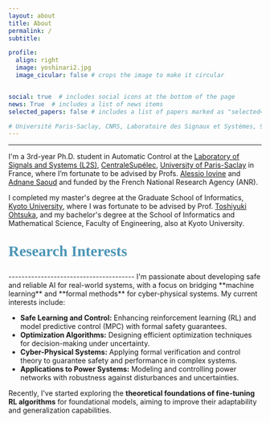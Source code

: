 ```yaml
---
layout: about
title: About
permalink: /
subtitle: 

profile:
  align: right
  image: yoshinari2.jpg
  image_cicular: false # crops the image to make it circular


social: true  # includes social icons at the bottom of the page
news: True  # includes a list of news items
selected_papers: false # includes a list of papers marked as "selected={true}"

# Université Paris-Saclay, CNRS, Laboratoire des Signaux et Systèmes, 91190, Gif-sur-Yvette, France
---
```

---------------------------------------
I'm a 3rd-year Ph.D. student in Automatic Control at the [Laboratory of Signals and Systems (L2S)](https://l2s.centralesupelec.fr), [CentraleSupélec](https://www.centralesupelec.fr/en/), [University of Paris-Saclay](https://www.universite-paris-saclay.fr/en/) in France, where I’m fortunate to be advised by Profs. [Alessio Iovine](https://sites.google.com/view/alessioiovine/) and [Adnane Saoud](https://sites.google.com/view/adnanesaoud/) and funded by the French National Research Agency (ANR).

I completed my master's degree at the Graduate School of Informatics, [Kyoto University](https://www.kyoto-u.ac.jp/en), where I was fortunate to be advised by Prof. [Toshiyuki Ohtsuka](http://www.ids.sys.i.kyoto-u.ac.jp/~ohtsuka/index.htm), and my bachelor's degree at the School of Informatics and Mathematical Science, Faculty of Engineering, also at Kyoto University.

 <style>/*
 My CV is available [here](https://drive.google.com/file/d/1UF-xSUt42NeCobBX2o89UOWqrAKKEh-z/view?usp=sharing). Please contact me via [email](up46564qu@gmail.com) for the most updated version.
 ---------------------------------------
I’m Yoshinari Takayama, a 2nd-year graduate student in Graduate School of Informatics, [Kyoto University](https://www.kyoto-u.ac.jp/en), Japan. My research supervisor is <a href="http://www.ids.sys.i.kyoto-u.ac.jp/~ohtsuka/index.htm">Toshiyuki Ohtsuka</a>.

- title: Honors and Awards
  type: time_table
  contents:
    - year: 2023.3
      items: 
        - システム制御情報学会　学会賞奨励賞
    - year: 2023.3
      items: 
        - SICE International Young Authors Award (CDC'22)
    - year: 2022.5
      items: 
        - 学生優秀発表賞 (SCI'22) 
 */</style>

<style>
.about h2 {
    font-family: 'Georgia', cursive;
    font-size: 30px;    /* Larger font size */
    color: #4C96B6;       /* Purple color */
    font-weight: bold;   /* Bold for better visibility */
    margin-top: 30px;    /* Add some spacing between sections */
}
</style>

<div class="about">
<h2>Research Interests</h2>
</div>
---------------------------------------
I'm passionate about developing safe and reliable AI for real-world systems, with a focus on bridging **machine learning** and **formal methods** for cyber-physical systems. My current interests include:

- **Safe Learning and Control:** Enhancing reinforcement learning (RL) and model predictive control (MPC) with formal safety guarantees.  
- **Optimization Algorithms:** Designing efficient optimization techniques for decision-making under uncertainty.  
- **Cyber-Physical Systems:** Applying formal verification and control theory to guarantee safety and performance in complex systems.  
- **Applications to Power Systems:** Modeling and controlling power networks with robustness against disturbances and uncertainties.  

Recently, I've started exploring the **theoretical foundations of fine-tuning RL algorithms** for foundational models, aiming to improve their adaptability and generalization capabilities.

 <style>/*

 * Safe Learning Frameworks: Developing innovative stochastic frameworks to ensure ethical and reliable LLM performance. 

* Formal Verification for AI: Applying methods from control theory, symbolic reasoning, and Bayesian approaches to probabilistically guarantee the behavior of LLMs

* Optimization Algorithms: Designing efficient algorithms for formal specifications and temporal reasoning. My STLCCP algorithm has improved processing speed for temporal logic constraints.

* Key Research Areas:
a) Control theory and reinforcement learning
b) Formal verification and symbolic methods
c) Stochastic programming and Bayesian approaches

* Hallucination Mitigation: Advancing techniques like Reinforcement Learning from Human Feedback (RLHF) to reduce LLM hallucinations.
 Hallucination Mitigation: I focus on tackling LLM hallucinations, particularly in the temporal reasoning domain. The Reinforcement Learning from Human Feedback (RLHF) framework is one approach I'm exploring to address this challenge.
Probabilistic Guarantees: I investigate how we can provide probabilistic guarantees against hallucinations in LLMs and potential Artificial General Intelligence systems.
Interdisciplinary Approach:

 __Control and verification of Cyber Physical Systems__: are generally tough, due to the hybrid nature of CPS, in which both continuous and discrete dynamics exist. 
 Such hybrid systems are becoming very complex, and so the specification requirements are.
 the mathematical approaches developed in the field of 
My research focuses on control of cyber physical system (CPS), using the method of __optimization, control theory, formal methods and machine learning__. 


I use tools from the field of control theory, such as optimal control, Lyapunov's method, stability, and nonlinear control mainly to deal with continuous dynamics.

I use tools from the field of formal method, such as temporal logic, automata theory, category theory, and other abstract algebraic methods mainly to specify requirements and to deal with discrete dynamics.

Write your biography here. Tell the world about yourself. Link to your favorite [subreddit](http://reddit.com). You can put a picture in, too. The code is already in, just name your picture `prof_pic.jpg` and put it in the `img/` folder.

Put your address / P.O. box / other info right below your picture. You can also disable any these elements by editing `profile` property of the YAML header of your `_pages/about.md`. Edit `_bibliography/papers.bib` and Jekyll will render your [publications page](/al-folio/publications/) automatically.

Link to your social media connections, too. This theme is set up to use [Font Awesome icons](http://fortawesome.github.io/Font-Awesome/) and [Academicons](https://jpswalsh.github.io/academicons/), like the ones below. Add your Facebook, Twitter, LinkedIn, Google Scholar, or just disable all of them.

*/</style>



<!--
### *News*
---------------------------------------
{% twitter https://twitter.com/newewen_ maxwidth=500 limit=3 %}


-->

